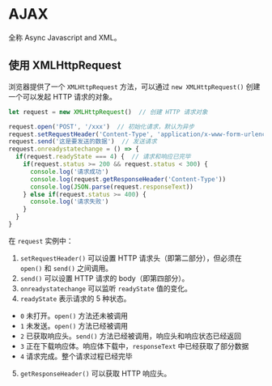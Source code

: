 # AJAX

全称 Async Javascript and XML。

## 使用 XMLHttpRequest

浏览器提供了一个 `XMLHttpRequest` 方法，可以通过 `new XMLHttpRequest()` 创建一个可以发起 HTTP 请求的对象。

```javascript
let request = new XMLHttpRequest()  // 创建 HTTP 请求对象

request.open('POST', '/xxx')  // 初始化请求，默认为异步
request.setRequestHeader('Content-Type', 'application/x-www-form-urlencoded')
request.send('这是要发送的数据')  // 发送请求
request.onreadystatechange = () => {
  if(request.readyState === 4) {  // 请求和响应已完毕
    if(request.status >= 200 && request.status < 300) {
      console.log('请求成功')
      console.log(request.getResponseHeader('Content-Type'))
      console.log(JSON.parse(request.responseText))
    } else if(request.status >= 400) {
      console.log('请求失败')
    }
  }
}
```

在 `request` 实例中：

1. `setRequestHeader()` 可以设置 HTTP 请求头（即第二部分），但必须在 `open()` 和 `send()` 之间调用。
2. `send()` 可以设置 HTTP 请求的 body（即第四部分）。
3. `onreadystatechange` 可以监听 `readyState` 值的变化。
4. `readyState` 表示请求的 5 种状态。
  - `0` 未打开。`open()` 方法还未被调用
  - `1` 未发送。`open()` 方法已经被调用
  - `2` 已获取响应头。`send()` 方法已经被调用，响应头和响应状态已经返回
  - `3` 正在下载响应体。响应体下载中，`responseText` 中已经获取了部分数据
  - `4` 请求完成。整个请求过程已经完毕
5. `getResponseHeader()` 可以获取 HTTP 响应头。
